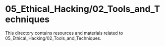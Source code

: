 # 05_Ethical_Hacking/02_Tools_and_Techniques
This directory contains resources and materials related to 05_Ethical_Hacking/02_Tools_and_Techniques.
